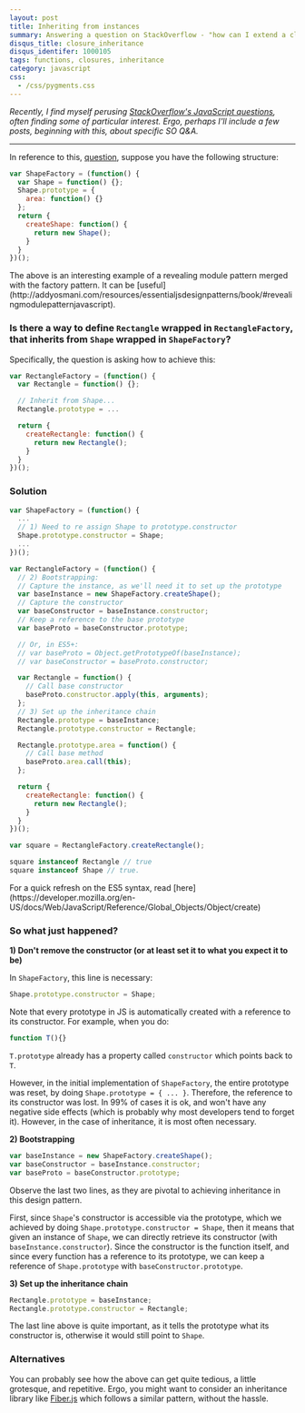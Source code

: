 ```yaml
---
layout: post
title: Inheriting from instances
summary: Answering a question on StackOverflow - "how can I extend a class defined behind a closure in JavaScript?"
disqus_title: closure_inheritance
disqus_identifer: 1000105
tags: functions, closures, inheritance
category: javascript
css:
  - /css/pygments.css
---
```


*Recently, I find myself perusing [StackOverflow's JavaScript questions](http://stackoverflow.com/questions/tagged/javascript?sort=newest), often finding some of particular interest. Ergo, perhaps I'll include a few posts, beginning with this, about specific SO Q&A.*

---

In reference to this, [question](http://stackoverflow.com/q/22254590/1487730), suppose you have the following structure:

``` js
var ShapeFactory = (function() {
  var Shape = function() {};
  Shape.prototype = {
    area: function() {}
  };
  return {
    createShape: function() {
      return new Shape();
    }
  }
})();
```

<aside>
  The above is an interesting example of a revealing module pattern merged with the factory pattern.  It can be [useful](http://addyosmani.com/resources/essentialjsdesignpatterns/book/#revealingmodulepatternjavascript).
</aside>

### Is there a way to define `Rectangle` wrapped in `RectangleFactory`, that inherits from `Shape` wrapped in `ShapeFactory`?

Specifically, the question is asking how to achieve this:


``` js
var RectangleFactory = (function() {
  var Rectangle = function() {};

  // Inherit from Shape...
  Rectangle.prototype = ...

  return {
    createRectangle: function() {
      return new Rectangle();
    }
  }
})();
```

### Solution

``` js
var ShapeFactory = (function() {
  ...
  // 1) Need to re assign Shape to prototype.constructor
  Shape.prototype.constructor = Shape;
  ...
})();

var RectangleFactory = (function() {
  // 2) Bootstrapping:
  // Capture the instance, as we'll need it to set up the prototype
  var baseInstance = new ShapeFactory.createShape();
  // Capture the constructor
  var baseConstructor = baseInstance.constructor;
  // Keep a reference to the base prototype
  var baseProto = baseConstructor.prototype;

  // Or, in ES5+:
  // var baseProto = Object.getPrototypeOf(baseInstance);
  // var baseConstructor = baseProto.constructor;

  var Rectangle = function() {
    // Call base constructor
    baseProto.constructor.apply(this, arguments);
  };
  // 3) Set up the inheritance chain
  Rectangle.prototype = baseInstance;
  Rectangle.prototype.constructor = Rectangle;

  Rectangle.prototype.area = function() {
    // Call base method
    baseProto.area.call(this);
  };

  return {
    createRectangle: function() {
      return new Rectangle();
    }
  }
})();

var square = RectangleFactory.createRectangle();

square instanceof Rectangle // true
square instanceof Shape // true.
```

<aside>
  For a quick refresh on the ES5 syntax, read [here](https://developer.mozilla.org/en-US/docs/Web/JavaScript/Reference/Global_Objects/Object/create)
</aside>

### So what just happened?

**1) Don't remove the constructor (or at least set it to what you expect it to be)**

In `ShapeFactory`, this line is necessary:

``` js
Shape.prototype.constructor = Shape;
```

Note that every prototype in JS is automatically created with a reference to its constructor. For example, when you do:

``` js
function T(){}
```

`T.prototype` already has a property called `constructor` which points back to `T`.

However, in the initial implementation of `ShapeFactory`, the entire prototype was reset, by doing `Shape.prototype = { ... }`. Therefore, the reference to its constructor was lost. In 99% of cases it is ok, and won't have any negative side effects (which is probably why most developers tend to forget it). However, in the case of inheritance, it is most often necessary.

**2) Bootstrapping**

``` js
var baseInstance = new ShapeFactory.createShape();
var baseConstructor = baseInstance.constructor;
var baseProto = baseConstructor.prototype;
```

Observe the last two lines, as they are pivotal to achieving inheritance in this design pattern.

First, since `Shape`'s constructor is accessible via the prototype, which we achieved by doing `Shape.prototype.constructor = Shape`, then it means that given an instance of `Shape`, we can directly retrieve its constructor (with `baseInstance.constructor`). Since the constructor is the function itself, and since every function has a reference to its prototype, we can keep a reference of `Shape.prototype` with `baseConstructor.prototype`.

**3) Set up the inheritance chain**

``` js
Rectangle.prototype = baseInstance;
Rectangle.prototype.constructor = Rectangle;
```

The last line above is quite important, as it tells the prototype what its constructor is, otherwise it would still point to `Shape`.

### Alternatives

You can probably see how the above can get quite tedious, a little grotesque, and repetitive. Ergo, you might want to consider an inheritance library like [Fiber.js](https://github.com/linkedin/Fiber) which follows a similar pattern, without the hassle.
